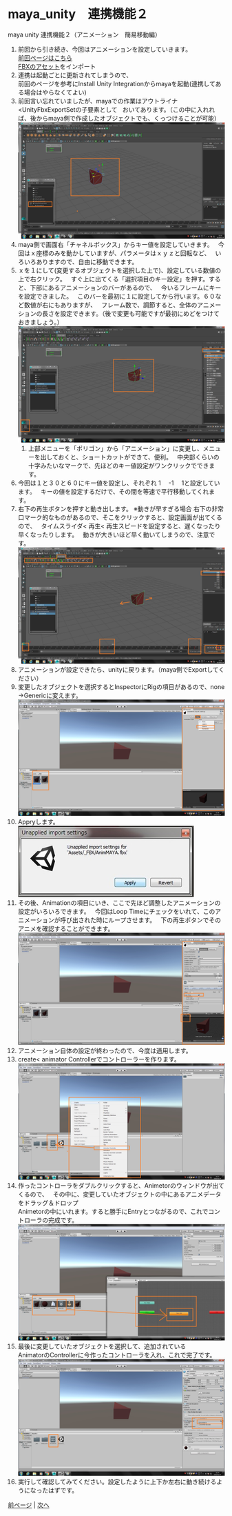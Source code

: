 # maya_unity　連携機能２
maya unity 連携機能２（アニメーション　簡易移動編）  

1. 前回から引き続き、今回はアニメーションを設定していきます。  
[前回ページはこちら](https://github.com/175B005/maya_unity)  
[FBXのアセット](http://u3d.as/XWD)をインポート  
1. 連携は起動ごとに更新されてしまうので、  
前回のページを参考にInstall Unity Integrationからmayaを起動(連携してある場合はやらなくてよい)  
1. 前回言い忘れていましたが、mayaでの作業はアウトライナ<UnityFbxExportSetの子要素として  
おいてあります。（この中に入れれば、後からmaya側で作成したオブジェクトでも、くっつけることが可能）
![](https://github.com/175B005/maya_unity2/blob/master/directionanim3.jpg?raw=true)
1. maya側で画面右「チャネルボックス」からキー値を設定していきます。  
今回はｘ座標のみを動かしていますが、パラメータはｘｙｚと回転など、  
いろいろありますので、自由に移動できます。
1. ｘを１にして(変更するオブジェクトを選択した上で)、設定している数値の上で右クリック。  
すぐ上に出てくる「選択項目のキー設定」を押す。すると、下部にあるアニメーションのバーがあるので、  
今いるフレームにキーを設定できました。  
このバーを最初に１に設定してから行います。６０など数値が右にもありますが、  
フレーム数で、調節すると、全体のアニメーションの長さを設定できます。（後で変更も可能ですが最初にめどをつけておきましょう。）
![](https://github.com/175B005/maya_unity2/blob/master/directionanim4.jpg?raw=true)
    1. 上部メニューを「ポリゴン」から「アニメーション」に変更し、メニューを出しておくと、ショートカットができて、便利。  
    中央部くらいの十字みたいなマークで、先ほどのキー値設定がワンクリックでできます。
1. 今回は１と３０と６０にキー値を設定し、それぞれ   1　 -1　 1と設定しています。  
キーの値を設定するだけで、その間を等速で平行移動してくれます。 
1. 右下の再生ボタンを押すと動き出します。
※動きが早すぎる場合
右下の非常口マーク的なものがあるので、そこをクリックすると、設定画面が出てくるので、  
タイムスライダ< 再生< 再生スピードを設定すると、遅くなったり早くなったりします。  
動きが大きいほど早く動いてしまうので、注意です。
![](https://github.com/175B005/maya_unity2/blob/master/directionanim5.jpg?raw=true)
1. アニメーションが設定できたら、unityに戻ります。（maya側でExportしてください）
1. 変更したオブジェクトを選択するとInspectorにRigの項目があるので、none →Genericに変えます。
![](https://github.com/175B005/maya_unity2/blob/master/directionanim7.jpg?raw=true)
1. Appryします。
![](https://github.com/175B005/maya_unity2/blob/master/directionanim13.jpg?raw=true)
1. その後、Animationの項目にいき、ここで先ほど調整したアニメーションの設定がいろいろできます。  
今回はLoop Timeにチェックをいれて、このアニメーションが呼び出された時にループさせます。  
下の再生ボタンでそのアニメを確認することができます。
![](https://github.com/175B005/maya_unity2/blob/master/directionanim9.jpg?raw=true)
1. アニメーション自体の設定が終わったので、今度は適用します。
1. create< animator Controllerでコントローラーを作ります。
![](https://raw.githubusercontent.com/175B005/maya_unity2/master/directionanim10.jpg)
1. 作ったコントローラをダブルクリックすると、Animetorのウィンドウが出てくるので、  
その中に、変更していたオブジェクトの中にあるアニメデータをドラッグ＆ドロップ  
Animetorの中にいれます。すると勝手にEntryとつながるので、これでコントローラの完成です。
![](https://github.com/175B005/maya_unity2/blob/master/directionanim11.jpg?raw=true)
1. 最後に変更していたオブジェクトを選択して、追加されている  
AnimatorのControllerに今作ったコントローラを入れ、これで完了です。
![](https://github.com/175B005/maya_unity2/blob/master/directionanim12.jpg?raw=true)
1. 実行して確認してみてください。設定したように上下か左右に動き続けるようになったはずです。

[前ページ](https://github.com/175B005/maya_unity) | [次へ]()
